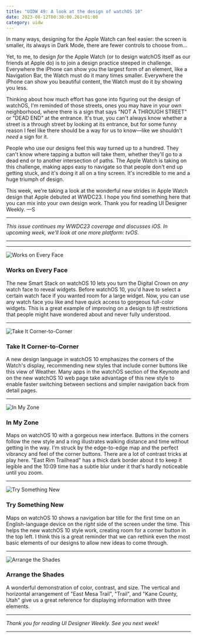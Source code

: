 ```yaml
---
title: "UIDW 49: A look at the design of watchOS 10"
date: 2023-08-12T00:30:00.261+01:00
category: uidw
---
```


In many ways, designing for the Apple Watch can feel easier: the screen is smaller, its always in Dark Mode, there are fewer controls to choose from...

Yet, to me, to design _for_ the Apple Watch (or to design watchOS itself as our friends at Apple do) is to join a design practice steeped in challenge. Everywhere the iPhone can show you the largest form of an element, like a Navigation Bar, the Watch must do it many times smaller. Everywhere the iPhone can show you beautiful content, the Watch must do it by showing you less.

Thinking about how much effort has gone into figuring out the design of watchOS, I'm reminded of those streets, ones you may have in your own neighborhood, where there is a sign that says "NOT A THROUGH STREET" or "DEAD END" at the entrance. It's true, you can't always know whether a street is a through street by looking at its entrance, but for some funny reason I feel like there should be a way for us to know—like we shouldn't _need_ a sign for it.

People who use our designs feel this way turned up to a hundred. They can't know where tapping a button will take them, whether they'll go to a dead end or to another intersection of paths. The Apple Watch is taking on this challenge, making apps easy to navigate so that people don't end up getting stuck, and it's doing it all on a tiny screen. It's incredible to me and a huge triumph of design.

This week, we're taking a look at the wonderful new strides in Apple Watch design that Apple debuted at WWDC23\. I hope you find something here that you can mix into your own design work. Thank you for reading UI Designer Weekly. —S

---

_This issue continues my WWDC23 coverage and discusses iOS. In upcoming week, we'll look at one more platform: tvOS._

---

---

![](https://assets.sahandnayebaziz.org/works-on-every-face.jpeg "Works on Every Face") 

### Works on Every Face

The new Smart Stack on watchOS 10 lets you turn the Digital Crown on _any_ watch face to reveal widgets. Before watchOS 10, you'd have to select a certain watch face if you wanted room for a large widget. Now, you can use any watch face you like and have quick access to gorgeous full-color widgets. This is a great example of improving on a design to _lift_ restrictions that people might have wondered about and never fully understood.

---

![](https://assets.sahandnayebaziz.org/take-it-corner-to-corner.jpeg "Take It Corner-to-Corner") 

### Take It Corner-to-Corner

A new design language in watchOS 10 emphasizes the corners of the Watch's display, recommending new styles that include corner buttons like this view of Weather. Many apps in the watchOS section of the Keynote and on the new watchOS 10 web page take advantage of this new style to enable faster switching between sections and simpler navigation back from detail pages.

---

![](https://assets.sahandnayebaziz.org/in-my-zone.jpeg "In My Zone") 

### In My Zone

Maps on watchOS 10 with a gorgeous new interface. Buttons in the corners follow the new style and a ring illustrates walking distance and time without getting in the way. I'm struck by the edge-to-edge map and the perfect vibrancy and feel of the corner buttons. There are a lot of contrast tricks at play here. "East Rim Trailhead" has a thick dark border about it to keep it legible and the 10:09 time has a subtle blur under it that's hardly noticeable until you zoom.

---

![](https://assets.sahandnayebaziz.org/try-something-new.jpeg "Try Something New") 

### Try Something New

Maps on watchOS 10 shows a navigation bar title for the first time on an English-language device on the _right_ side of the screen under the time. This helps the new watchOS 10 style work, creating room for a corner button in the top left. I think this is a great reminder that we can rethink even the most basic elements of our designs to allow new ideas to come through.

---

![](https://assets.sahandnayebaziz.org/arrange-the-shades.jpeg "Arrange the Shades") 

### Arrange the Shades

A wonderful demonstration of color, contrast, and size. The vertical and horizontal arrangement of "East Mesa Trail", "Trail", and "Kane County, Utah" give us a great reference for displaying information with three elements.

---

_Thank you for reading UI Designer Weekly. See you next week!_

---